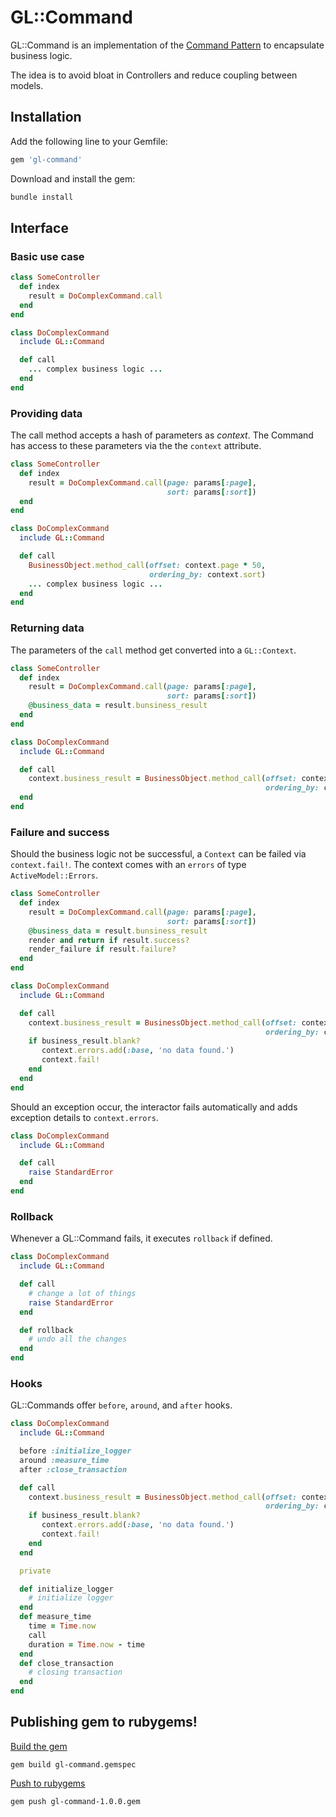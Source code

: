 # GL::Command

GL::Command is an implementation of the [Command Pattern](https://en.wikipedia.org/wiki/Command_pattern) to encapsulate business logic.

The idea is to avoid bloat in Controllers and reduce coupling between models.

## Installation

Add the following line to your Gemfile:

```ruby
gem 'gl-command'
```

Download and install the gem:
```sh
bundle install
```

## Interface

### Basic use case
```ruby
class SomeController
  def index
    result = DoComplexCommand.call
  end
end

class DoComplexCommand
  include GL::Command

  def call
    ... complex business logic ...
  end
end
```

### Providing data
The call method accepts a hash of parameters as _context_. The Command has access to these parameters via the the `context` attribute.
```ruby
class SomeController
  def index
    result = DoComplexCommand.call(page: params[:page],
                                   sort: params[:sort])
  end
end

class DoComplexCommand
  include GL::Command

  def call
    BusinessObject.method_call(offset: context.page * 50,
                               ordering_by: context.sort)
    ... complex business logic ...
  end
end
```

### Returning data
The parameters of the `call` method get converted into a `GL::Context`.
```ruby
class SomeController
  def index
    result = DoComplexCommand.call(page: params[:page],
                                   sort: params[:sort])
    @business_data = result.bunsiness_result
  end
end

class DoComplexCommand
  include GL::Command

  def call
    context.business_result = BusinessObject.method_call(offset: context.page * 50,
                                                         ordering_by: context.sort)
  end
end
```

### Failure and success
Should the business logic not be successful, a `Context` can be failed via `context.fail!`.
The context comes with an `errors` of type `ActiveModel::Errors`.
```ruby
class SomeController
  def index
    result = DoComplexCommand.call(page: params[:page],
                                   sort: params[:sort])
    @business_data = result.bunsiness_result
    render and return if result.success?
    render_failure if result.failure?
  end
end

class DoComplexCommand
  include GL::Command

  def call
    context.business_result = BusinessObject.method_call(offset: context.page * 50,
                                                         ordering_by: context.sort)
    if business_result.blank?
       context.errors.add(:base, 'no data found.')
       context.fail!
    end
  end
end
```

Should an exception occur, the interactor fails automatically and adds exception details to `context.errors`.
```ruby
class DoComplexCommand
  include GL::Command

  def call
    raise StandardError
  end
end
```
### Rollback
Whenever a GL::Command fails, it executes `rollback` if defined.
```ruby
class DoComplexCommand
  include GL::Command

  def call
    # change a lot of things
    raise StandardError
  end

  def rollback
    # undo all the changes
  end
end
```

### Hooks
GL::Commands offer `before`, `around`, and `after` hooks.
```ruby
class DoComplexCommand
  include GL::Command

  before :initialize_logger
  around :measure_time
  after :close_transaction

  def call
    context.business_result = BusinessObject.method_call(offset: context.page * 50,
                                                         ordering_by: context.sort)
    if business_result.blank?
       context.errors.add(:base, 'no data found.')
       context.fail!
    end
  end

  private

  def initialize_logger
    # initialize logger
  end
  def measure_time
    time = Time.now
    call
    duration = Time.now - time
  end
  def close_transaction
    # closing transaction
  end
end
```

## Publishing gem to rubygems!

[Build the gem](http://guides.rubygems.org/make-your-own-gem/)

    gem build gl-command.gemspec

[Push to rubygems](http://guides.rubygems.org/publishing/)

    gem push gl-command-1.0.0.gem


